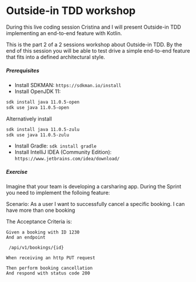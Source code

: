 # Outside-in TDD workshop
During this live coding session Cristina and I will present Outside-in TDD implementing an end-to-end feature with Kotlin.

This is the part 2 of a 2 sessions workshop about Outside-in TDD. By the end of this session you will be able to test drive a simple end-to-end feature that fits into a defined architectural style.

##### Prerequisites

* Install SDKMAN: `https://sdkman.io/install`
* Install OpenJDK 11: 
```bash
sdk install java 11.0.5-open
sdk use java 11.0.5-open
```
Alternatively install
```bash
sdk install java 11.0.5-zulu
sdk use java 11.0.5-zulu
```

* Install Gradle: `sdk install gradle`
* Install IntelliJ IDEA (Community Edition): `https://www.jetbrains.com/idea/download/`

##### Exercise

Imagine that your team is developing a carsharing app. During the Sprint you need to implement the folloing feature:

Scenario: As a user I want to successfully cancel a specific booking. I can have more than one booking

The Acceptance Criteria is:
```
Given a booking with ID 1230
And an endpoint

 /api/v1/bookings/{id}

When receiving an http PUT request

Then perform booking cancellation
And respond with status code 200
```
